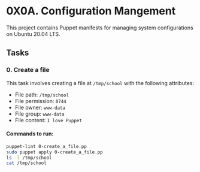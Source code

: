 #  0X0A. Configuration Mangement


This project contains Puppet manifests for managing system configurations on Ubuntu 20.04 LTS.

## Tasks

### 0. Create a file

This task involves creating a file at `/tmp/school` with the following attributes:
- File path: `/tmp/school`
- File permission: `0744`
- File owner: `www-data`
- File group: `www-data`
- File content: `I love Puppet`

#### Commands to run:

```bash
puppet-lint 0-create_a_file.pp
sudo puppet apply 0-create_a_file.pp
ls -l /tmp/school
cat /tmp/school

